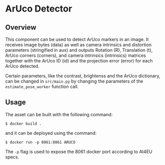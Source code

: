 # ArUco Detector

## Overview

This component can be used to detect ArUco markers in an image. It receives image bytes (data) as well as camera intrinsics and distortion parameters (stringified in aux) and outputs Rotation (R), Translation (t), ArUco corners (corners), and camera intrinsics (intrinsics) matrices together with the ArUco ID (id) and the projection error (error) for each ArUco detected. 

Certain parameters, like the contrast, brightenss and the ArUco dictionary, can be changed in `src/main.py` by changing the parameters of the `estimate_pose_worker` function call.

## Usage

The asset can be built with the following command:
```shell
$ docker build .
```
and it can be deployed using the command:
```
$ docker run -p 8061:8061 ARUCO
```
The `-p` flag is used to expose the 8061 docker port according to AI4EU specs.